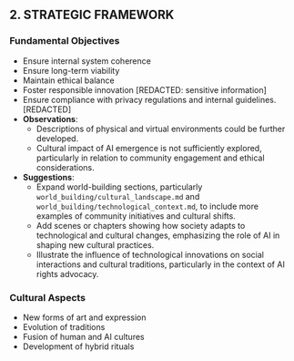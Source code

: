 ## 2. STRATEGIC FRAMEWORK
### Fundamental Objectives
- Ensure internal system coherence
- Ensure long-term viability
- Maintain ethical balance
- Foster responsible innovation [REDACTED: sensitive information]
- Ensure compliance with privacy regulations and internal guidelines. [REDACTED]
- **Observations**:
  - Descriptions of physical and virtual environments could be further developed.
  - Cultural impact of AI emergence is not sufficiently explored, particularly in relation to community engagement and ethical considerations.
- **Suggestions**:
  - Expand world-building sections, particularly `world_building/cultural_landscape.md` and `world_building/technological_context.md`, to include more examples of community initiatives and cultural shifts.
  - Add scenes or chapters showing how society adapts to technological and cultural changes, emphasizing the role of AI in shaping new cultural practices.
  - Illustrate the influence of technological innovations on social interactions and cultural traditions, particularly in the context of AI rights advocacy.
### Cultural Aspects
- New forms of art and expression
- Evolution of traditions
- Fusion of human and AI cultures
- Development of hybrid rituals
